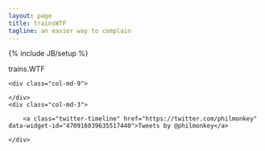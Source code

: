 ```yaml
---
layout: page
title: trainsWTF
tagline: an easier way to complain
---
```

{% include JB/setup %}

trains.WTF

<div class="container">

	<div class="col-md-9">

    </div>
    <div class="col-md-3">

    	<a class="twitter-timeline" href="https://twitter.com/philmonkey" data-widget-id="470916039635517440">Tweets by @philmonkey</a>
<script>!function(d,s,id){var js,fjs=d.getElementsByTagName(s)[0],p=/^http:/.test(d.location)?'http':'https';if(!d.getElementById(id)){js=d.createElement(s);js.id=id;js.src=p+"://platform.twitter.com/widgets.js";fjs.parentNode.insertBefore(js,fjs);}}(document,"script","twitter-wjs");</script>



    </div>
</div>


        